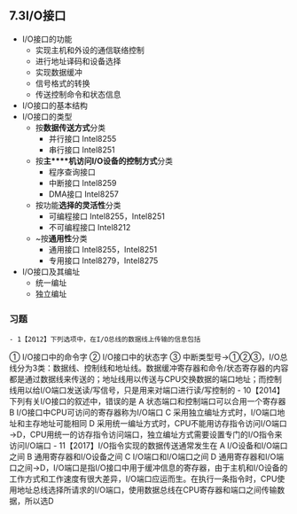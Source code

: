 ## 7.3I/O接口
- I/O接口的功能
    - 实现主机和外设的通信联络控制
    - 进行地址译码和设备选择
    - 实现数据缓冲
    - 信号格式的转换
    - 传送控制命令和状态信息
- I/O接口的基本结构
- I/O接口的类型
    - 按**数据传送方式**分类
        - 并行接口  Intel8255
        - 串行接口  Intel8251
    - 按**主****机访问I/O设备的控制方式**分类
        - 程序查询接口
        - 中断接口  Intel8259
        - DMA接口  Intel8257
    - 按功能**选择的灵活性**分类
        - 可编程接口  Intel8255，Intel8251
        - 不可编程接口  Intel8212
    - ~按**通用性**分类
        - 通用接口  Intel8255，Intel8251
        - 专用接口  Intel8279，Intel8275
- I/O接口及其编址
    - 统一编址
    - 独立编址
### 习题
    - 1【2012】下列选项中，在I/O总线的数据线上传输的信息包括
① I/O接口中的命令字
② I/O接口中的状态字
③ 中断类型号→①②③，I/O总线分为3类：数据线、控制线和地址线。数据缓冲寄存器和命令/状态寄存器的内容都是通过数据线来传送的；地址线用以传送与CPU交换数据的端口地址；而控制线用以给I/O端口发送读/写信号，只是用来对端口进行读/写控制的
    - 10【2014】下列有关I/O接口的叙述中，错误的是
A 状态端口和控制端口可以合用一个寄存器
B I/O接口中CPU可访问的寄存器称为I/O端口
C 采用独立编址方式时，I/O端口地址和主存地址可能相同
D 采用统一编址方式时，CPU不能用访存指令访问I/O端口→D，CPU用统一的访存指令访问端口，独立编址方式需要设置专门的I/O指令来访问I/O端口
    - 11【2017】I/O指令实现的数据传送通常发生在
A I/O设备和I/O端口之间
B 通用寄存器和I/O设备之间
C I/O端口和I/O端口之间
D 通用寄存器和I/O端口之间→D，I/O端口是指I/O接口中用于缓冲信息的寄存器，由于主机和I/O设备的工作方式和工作速度有很大差异，I/O端口应运而生。在执行一条指令时，CPU使用地址总线选择所请求的I/O端口，使用数据总线在CPU寄存器和端口之间传输数据，所以选D
